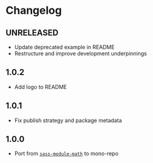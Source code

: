 # Changelog

<!-- The order of list items should be: Critical/Fixes, New, Update, Remove, Underpinnings -->
<!-- ## UNRELEASED -->

## UNRELEASED

* Update deprecated example in README
* Restructure and improve development underpinnings

## 1.0.2

* Add logo to README

## 1.0.1

* Fix publish strategy and package metadata

## 1.0.0

* Port from [`sass-module-math`](https://www.npmjs.com/package/sass-module-math) to mono-repo
